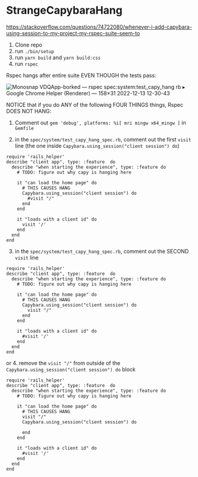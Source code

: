 # StrangeCapybaraHang
https://stackoverflow.com/questions/74722080/whenever-i-add-capybara-using-session-to-my-project-my-rspec-suite-seem-to



1. Clone repo
2. run `./bin/setup`
3. run `yarn build` and `yarn build:css`
4. run `rspec`

Rspec hangs after entire suite EVEN THOUGH the tests pass:


![Monosnap VDQApp-borked — rspec spec:system:test_capy_hang rb ▸ Google Chrome Helper (Renderer) — 158×31 2022-12-13 12-30-43](https://user-images.githubusercontent.com/59002/207404109-0d50da30-61d4-4998-9936-06ad68a9b8ae.png)


NOTICE that if you do ANY of the following FOUR THINGS things, Rspec DOES NOT HANG:

1. Comment out `gem 'debug', platforms: %i[ mri mingw x64_mingw ]` in `Gemfile`

2. in the `spec/system/test_capy_hang_spec.rb`, comment out the first `visit` line (the one inside `Capybara.using_session("client session") do`)

```
require 'rails_helper'
describe "client app", type: :feature  do
  describe "when starting the experience", type: :feature do
    # TODO: figure out why capy is hanging here

    it "can load the home page" do
      # THIS CAUSES HANG
      Capybara.using_session("client session") do
        #visit "/"
      end
    end

    it "loads with a client id" do
      visit '/'
    end
  end
end
```

3. in the `spec/system/test_capy_hang_spec.rb`, comment out the SECOND `visit` line

```
require 'rails_helper'
describe "client app", type: :feature  do
  describe "when starting the experience", type: :feature do
    # TODO: figure out why capy is hanging here

    it "can load the home page" do
      # THIS CAUSES HANG
      Capybara.using_session("client session") do
        visit "/"
      end
    end

    it "loads with a client id" do
      #visit '/'
    end
  end
end
```

or 4. remove the `visit "/"` from outside of the `Capybara.using_session("client session") do` block
```
require 'rails_helper'
describe "client app", type: :feature  do
  describe "when starting the experience", type: :feature do
    # TODO: figure out why capy is hanging here

    it "can load the home page" do
      # THIS CAUSES HANG
      visit "/"
      Capybara.using_session("client session") do
       
      end
    end

    it "loads with a client id" do
      #visit '/'
    end
  end
end
```





